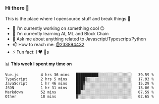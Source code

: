 ### Hi there 👋

<!--
**a233894432/a233894432** is a ✨ _special_ ✨ repository because its `README.md` (this file) appears on your GitHub profile.

Here are some ideas to get you started:

- 🔭 I’m currently working on ...
- 🌱 I’m currently learning ...
- 👯 I’m looking to collaborate on ...
- 🤔 I’m looking for help with ...
- 💬 Ask me about ...
- 📫 How to reach me: ...
- 😄 Pronouns: ...
- ⚡ Fun fact: ...
-->
 
 
This is the place where I opensource stuff and break things :rofl:

- 🔭 I’m currently working on something cool :wink:
- 🌱 I’m currently learning AI, ML and Block Chain
- 💬 Ask me about anything related to Javascript/Typescript/Python
- 📫 How to reach me: [@233894432](https://twitter.com/233894432)
- ⚡ Fun fact: I :heart: :dog:s

📊 **This week I spent my time on**
<!--START_SECTION:waka-->

```text
Vue.js          4 hrs 36 mins   ██████████░░░░░░░░░░░░░░░   39.59 %
TypeScript      2 hrs 5 mins    ████▒░░░░░░░░░░░░░░░░░░░░   17.93 %
JavaScript      1 hr 46 mins    ███▓░░░░░░░░░░░░░░░░░░░░░   15.29 %
JSON            1 hr 31 mins    ███▒░░░░░░░░░░░░░░░░░░░░░   13.06 %
Markdown        52 mins         ██░░░░░░░░░░░░░░░░░░░░░░░   07.59 %
Other           18 mins         ▓░░░░░░░░░░░░░░░░░░░░░░░░   02.65 %
```

<!--END_SECTION:waka-->
